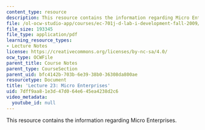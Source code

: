 ```yaml
---
content_type: resource
description: This resource contains the information regarding Micro Enterprises.
file: /ol-ocw-studio-app/courses/ec-701j-d-lab-i-development-fall-2009/7dff9aa81e3d47d064e645ea4238d2c6_MITEC_701JF09_lec23.pdf
file_size: 193345
file_type: application/pdf
learning_resource_types:
- Lecture Notes
license: https://creativecommons.org/licenses/by-nc-sa/4.0/
ocw_type: OCWFile
parent_title: Course Notes
parent_type: CourseSection
parent_uid: bfc4142b-703b-6e39-38b0-36308da800ae
resourcetype: Document
title: 'Lecture 23: Micro Enterprises'
uid: 7dff9aa8-1e3d-47d0-64e6-45ea4238d2c6
video_metadata:
  youtube_id: null
---
```

This resource contains the information regarding Micro Enterprises.